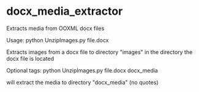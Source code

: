 # docx_media_extractor
Extracts media from OOXML docx files

Usage:
python UnzipImages.py file.docx


Extracts images from a docx file to directory "images" in the directory the docx file is located

Optional tags:
python UnzipImages.py file.docx docx_media


will extract the media to directory "docx_media" (no quotes)
